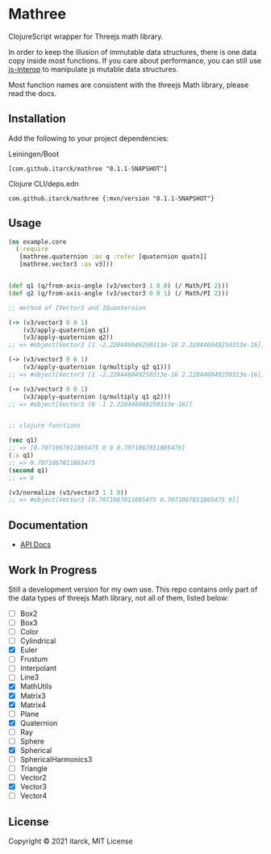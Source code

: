 # Mathree

ClojureScript wrapper for Threejs math library. 

In order to keep the illusion of immutable data structures, there is one data copy inside most functions.
If you care about performance, you can still use [js-interop][] to manipulate js mutable data structures.

Most function names are consistent with the threejs Math library, please read the docs.

[js-interop]: https://github.com/applied-science/js-interop

## Installation

Add the following to your project dependencies:

Leiningen/Boot

    [com.github.itarck/mathree "0.1.1-SNAPSHOT"]

Clojure CLI/deps.edn

    com.github.itarck/mathree {:mvn/version "0.1.1-SNAPSHOT"}

## Usage

``` clojure
(ns example.core
  (:require
   [mathree.quaternion :as q :refer [quaternion quatn]]
   [mathree.vector3 :as v3]))


(def q1 (q/from-axis-angle (v3/vector3 1 0 0) (/ Math/PI 2)))
(def q2 (q/from-axis-angle (v3/vector3 0 0 1) (/ Math/PI 2)))

;; method of IVector3 and IQuanternion

(-> (v3/vector3 0 0 1)
    (v3/apply-quaternion q1)
    (v3/apply-quaternion q2))
;; => #object[Vector3 [1 -2.220446049250313e-16 2.220446049250313e-16]]

(-> (v3/vector3 0 0 1)
    (v3/apply-quaternion (q/multiply q2 q1)))
;; => #object[Vector3 [1 -2.220446049250313e-16 2.220446049250313e-16]]

(-> (v3/vector3 0 0 1)
    (v3/apply-quaternion (q/multiply q1 q2)))
;; => #object[Vector3 [0 -1 2.220446049250313e-16]]


;; clojure functions

(vec q1)
;; => [0.7071067811865475 0 0 0.7071067811865476]
(:x q1)
;; => 0.7071067811865475
(second q1)
;; => 0

(v3/normalize (v3/vector3 1 1 0))
;; => #object[Vector3 [0.7071067811865475 0.7071067811865475 0]]

```

## Documentation

* [API Docs](https://cljdoc.org/d/com.github.itarck/mathree/0.1.1-SNAPSHOT/api/mathree)

## Work In Progress

Still a development version for my own use. This repo contains only part of the data types of threejs Math library, not all of them, listed below: 

- [ ] Box2
- [ ] Box3
- [ ] Color
- [ ] Cylindrical
- [x] Euler
- [ ] Frustum
- [ ] Interpolant
- [ ] Line3
- [x] MathUtils
- [x] Matrix3
- [x] Matrix4
- [ ] Plane
- [x] Quaternion
- [ ] Ray
- [ ] Sphere
- [x] Spherical
- [ ] SphericalHarmonics3
- [ ] Triangle
- [ ] Vector2
- [x] Vector3
- [ ] Vector4

## License

Copyright © 2021 itarck, MIT License
